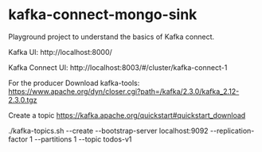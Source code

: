 # kafka-connect-mongo-sink
Playground project to understand the basics of Kafka connect.

Kafka UI: http://localhost:8000/

Kafka Connect UI: http://localhost:8003/#/cluster/kafka-connect-1

For the producer
Download kafka-tools: https://www.apache.org/dyn/closer.cgi?path=/kafka/2.3.0/kafka_2.12-2.3.0.tgz

Create a topic
https://kafka.apache.org/quickstart#quickstart_download

./kafka-topics.sh --create --bootstrap-server localhost:9092 --replication-factor 1 --partitions 1 --topic todos-v1



